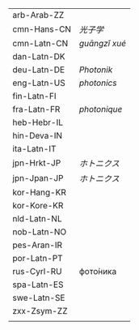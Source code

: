 | | |
|-|-|
| arb-Arab-ZZ |  |
| cmn-Hans-CN | _光子学_ |
| cmn-Latn-CN | _guāngzǐ xué_ |
| dan-Latn-DK |  |
| deu-Latn-DE | _Photonik_ |
| eng-Latn-US | _photonics_ |
| fin-Latn-FI |  |
| fra-Latn-FR | _photonique_ |
| heb-Hebr-IL |  |
| hin-Deva-IN |  |
| ita-Latn-IT |  |
| jpn-Hrkt-JP | _ホトニクス_ |
| jpn-Jpan-JP | _ホトニクス_ |
| kor-Hang-KR |  |
| kor-Kore-KR |  |
| nld-Latn-NL |  |
| nob-Latn-NO |  |
| pes-Aran-IR |  |
| por-Latn-PT |  |
| rus-Cyrl-RU | фото́ника |
| spa-Latn-ES |  |
| swe-Latn-SE |  |
| zxx-Zsym-ZZ |  |
|  |  |